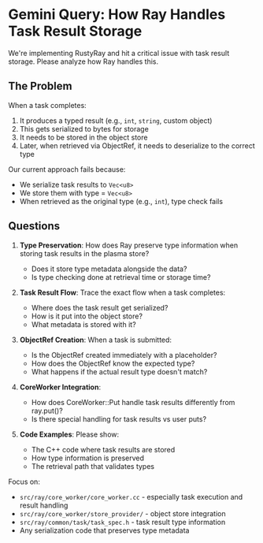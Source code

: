 # Gemini Query: How Ray Handles Task Result Storage

We're implementing RustyRay and hit a critical issue with task result storage. Please analyze how Ray handles this.

## The Problem

When a task completes:
1. It produces a typed result (e.g., `int`, `string`, custom object)
2. This gets serialized to bytes for storage
3. It needs to be stored in the object store
4. Later, when retrieved via ObjectRef, it needs to deserialize to the correct type

Our current approach fails because:
- We serialize task results to `Vec<u8>`
- We store them with type = `Vec<u8>` 
- When retrieved as the original type (e.g., `int`), type check fails

## Questions

1. **Type Preservation**: How does Ray preserve type information when storing task results in the plasma store?
   - Does it store type metadata alongside the data?
   - Is type checking done at retrieval time or storage time?

2. **Task Result Flow**: Trace the exact flow when a task completes:
   - Where does the task result get serialized?
   - How is it put into the object store?
   - What metadata is stored with it?

3. **ObjectRef Creation**: When a task is submitted:
   - Is the ObjectRef created immediately with a placeholder?
   - How does the ObjectRef know the expected type?
   - What happens if the actual result type doesn't match?

4. **CoreWorker Integration**: 
   - How does CoreWorker::Put handle task results differently from ray.put()?
   - Is there special handling for task results vs user puts?

5. **Code Examples**: Please show:
   - The C++ code where task results are stored
   - How type information is preserved
   - The retrieval path that validates types

Focus on:
- `src/ray/core_worker/core_worker.cc` - especially task execution and result handling
- `src/ray/core_worker/store_provider/` - object store integration
- `src/ray/common/task/task_spec.h` - task result type information
- Any serialization code that preserves type metadata